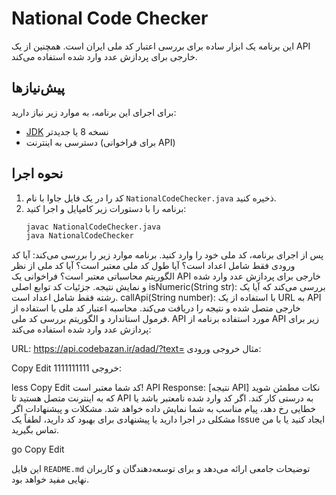 # National Code Checker

این برنامه یک ابزار ساده برای بررسی اعتبار کد ملی ایران است. همچنین از یک API خارجی برای پردازش عدد وارد شده استفاده می‌کند.

## پیش‌نیازها

برای اجرای این برنامه، به موارد زیر نیاز دارید:
- [JDK](https://www.oracle.com/java/technologies/javase-downloads.html) نسخه 8 یا جدیدتر
- دسترسی به اینترنت (برای فراخوانی API)

## نحوه اجرا

1. کد را در یک فایل جاوا با نام `NationalCodeChecker.java` ذخیره کنید.
2. برنامه را با دستورات زیر کامپایل و اجرا کنید:
   ```bash
   javac NationalCodeChecker.java
   java NationalCodeChecker
پس از اجرای برنامه، کد ملی خود را وارد کنید. برنامه موارد زیر را بررسی می‌کند:
آیا کد ورودی فقط شامل اعداد است؟
آیا طول کد ملی معتبر است؟
آیا کد ملی از نظر الگوریتم محاسباتی معتبر است؟
فراخوانی یک API خارجی برای پردازش عدد وارد شده و نمایش نتیجه.
جزئیات کد
توابع اصلی
isNumeric(String str): بررسی می‌کند که آیا یک رشته فقط شامل اعداد است.
callApi(String number): با استفاده از یک URL به API خارجی متصل شده و نتیجه را دریافت می‌کند.
محاسبه اعتبار کد ملی با استفاده از فرمول استاندارد و الگوریتم بررسی کد ملی.
API مورد استفاده
برنامه از API زیر برای پردازش عدد وارد شده استفاده می‌کند:

URL: https://api.codebazan.ir/adad/?text=
مثال خروجی
ورودی:

Copy
Edit
1111111111
خروجی:

less
Copy
Edit
کد شما معتبر است!
API Response: [نتیجه API]
نکات
مطمئن شوید که به اینترنت متصل هستید تا API به درستی کار کند.
اگر کد وارد شده نامعتبر باشد یا خطایی رخ دهد، پیام مناسب به شما نمایش داده خواهد شد.
مشکلات و پیشنهادات
اگر مشکلی در اجرا دارید یا پیشنهادی برای بهبود کد دارید، لطفاً یک Issue ایجاد کنید یا با من تماس بگیرید.

go
Copy
Edit

این فایل `README.md` توضیحات جامعی ارائه می‌دهد و برای توسعه‌دهندگان و کاربران نهایی مفید خواهد بود.
